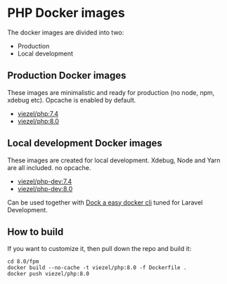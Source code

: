 # PHP Docker images

The docker images are divided into two:

* Production 
* Local development

## Production Docker images

These images are minimalistic and ready for production (no node, npm, xdebug etc). Opcache is enabled by default. 

-	[viezel/php:7.4](https://github.com/viezel/php/blob/master/7.4/fpm/Dockerfile)
-	[viezel/php:8.0](https://github.com/viezel/php/blob/master/8.0/fpm/Dockerfile)


## Local development Docker images

These images are created for local development. Xdebug, Node and Yarn are all included. no opcache. 

-	[viezel/php-dev:7.4](https://github.com/viezel/php/blob/master/7.4/dev/Dockerfile)
-	[viezel/php-dev:8.0](https://github.com/viezel/php/blob/master/8.0/dev/Dockerfile)

Can be used together with [Dock a easy docker cli](https://github.com/viezel/dock) tuned for Laravel Development.

## How to build

If you want to customize it, then pull down the repo and build it:

```
cd 8.0/fpm
docker build --no-cache -t viezel/php:8.0 -f Dockerfile .
docker push viezel/php:8.0
```
